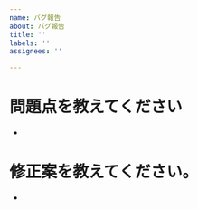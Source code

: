 ```yaml
---
name: バグ報告
about: バグ報告
title: ''
labels: ''
assignees: ''

---
```


# 問題点を教えてください
- 
# 修正案を教えてください。
-
